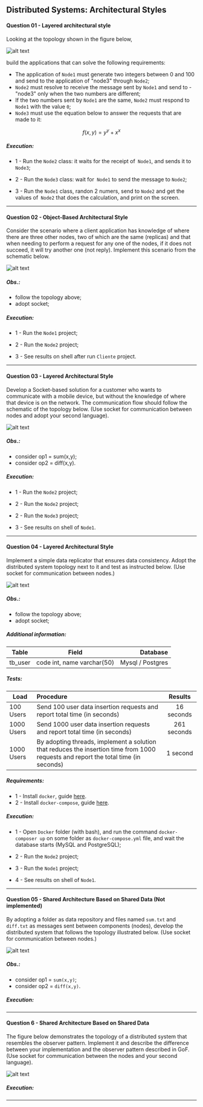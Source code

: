 ## Distributed Systems: Architectural Styles

#### Question 01 - Layered architectural style
Looking at the topology shown in the figure below, 

![alt text](questao_01/img/diagram_01.png "Topology")

build the applications that can solve the following requirements:
- The application of `Node1` must generate two integers between 0 and 100 and send to the application of "node3" through `Node2`;
- `Node2` must resolve to receive the message sent by `Node1` and send to - "node3" only when the two numbers are different;
- If the two numbers sent by `Node1` are the same, `Node2` must respond to `Node1` with the value `0`;
- `Node3` must use the equation below to answer the requests that are made to it:
```math #yourmathlabel
 f(x,y) = y^y + x^x
```

##### Execution: 
- 1 - Run the `Node2` class: it waits for the receipt of` Node1`, and sends it to `Node3`;

- 2 - Run the `Node3` class: wait for` Node1` to send the message to `Node2`;

- 3 - Run the `Node1` class, randon 2 numers, send to `Node2` and get the values of` Node2` that does the calculation, and print on the screen.

___


#### Question 02 - Object-Based Architectural Style
Consider the scenario where a client application has knowledge of where there are three other nodes, two of which are the same (replicas) and that when needing to perform a request for any one of the nodes, if it does not succeed, it will try another one (not reply). Implement this scenario from the schematic below.

![alt text](questao_02/img/schenario.png "Schenario")

##### Obs.:
 - follow the topology above;
 - adopt socket;

 ##### Execution: 
 - 1 - Run the `Node1` project;

- 2 - Run the `Node2` project;

- 3 - See results on shell after run `Cliente` project.
 ___

 #### Question 03 - Layered Architectural Style
Develop a Socket-based solution for a customer who wants to communicate with a mobile device, but without the knowledge of where that device is on the network. The communication flow should follow the schematic of the topology below. (Use socket for communication between nodes and adopt your second language).

![alt text](questao_03/img/schenario.png "Schenario")

##### Obs.:
 - consider op1 = sum(x,y);
 - consider op2 = diff(x,y).

 ##### Execution: 
- 1 - Run the `Node2` project;

- 2 - Run the `Node2` project;

- 2 - Run the `Node3` project;

- 3 - See results on shell of `Node1`.
 ___

#### Question 04 - Layered Architectural Style
Implement a simple data replicator that ensures data consistency. Adopt the distributed system topology next to it and test as instructed below.
(Use socket for communication between nodes.)

![alt text](questao_04/img/schenario.png "Schenario")

##### Obs.:
 - follow the topology above;
 - adopt socket;

##### Additional information:
| Table         | Field                      | Database   |
| ------------- |:--------------------------:| ----------:|
| tb_user       | code int, name varchar(50) | Mysql / Postgres |

##### Tests:
| Load          | Procedure                   | Results   |
| ------------- |:--------------------------| :----------:|
| 100 Users     | Send 100 user data insertion requests and report total time (in seconds) | 16 seconds|
| 1000 Users     | Send 1000 user data insertion requests and report total time (in seconds) | 261 seconds|
| 1000 Users     | By adopting threads, implement a solution that reduces the insertion time from 1000 requests and report the total time (in seconds) | 1 second |

##### Requirements: 
 - 1 - Install `docker`, guide [here](https://docs.docker.com/compose/install/).
 - 2 - Install `docker-compose`, guide [here](https://docs.docker.com/install/).

##### Execution: 
 - 1 - Open `Docker` folder (with bash), and run the command `docker-composer up` on some folder as `docker-compose.yml` file, and wait the database starts (MySQL and PostgreSQL);

- 2 - Run the `Node2` project;

- 3 - Run the `Node1` project;

- 4 - See results on shell of `Node1`.
 ___

 #### Question 05 - Shared Architecture Based on Shared Data (Not implemented)
By adopting a folder as data repository and files named `sum.txt` and `diff.txt` as messages sent between components (nodes), develop the distributed system that follows the topology illustrated below. (Use socket for communication between nodes.)

![alt text](questao_05/img/schenario.png "Schenario")

##### Obs.:
 - consider op1 = `sum(x,y)`;
 - consider op2 = `diff(x,y)`.

 ##### Execution: 
 
 ___

 #### Question 6 - Shared Architecture Based on Shared Data
The figure below demonstrates the topology of a distributed system that resembles the observer pattern. Implement it and describe the difference between your implementation and the observer pattern described in GoF. (Use socket for communication between the nodes and your second language).

![alt text](questao_06/img/schenario.png "Schenario")

 ##### Execution: 
 
 ___